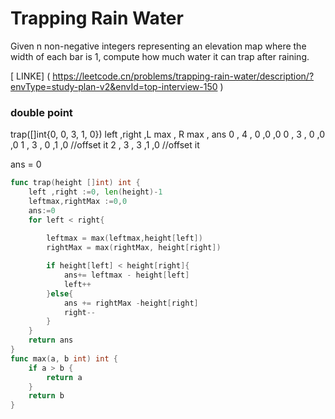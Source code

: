 # Trapping Rain Water

Given n non-negative integers representing an elevation map where the width of each bar is 1, compute how much water it can trap after raining.

[ LINKE] ( https://leetcode.cn/problems/trapping-rain-water/description/?envType=study-plan-v2&envId=top-interview-150 )


### double point

 trap([]int{0, 0, 3, 1, 0})
 left ,right ,L max , R max , ans
 0    , 4    , 0    ,0      ,0
 0    , 3    , 0    ,0      ,0
 1    , 3    , 0    ,1      ,0    //offset it
 2    , 3    , 3    ,1      ,0    //offset it

 ans = 0

```GO
func trap(height []int) int {
    left ,right :=0, len(height)-1
    leftmax,rightMax :=0,0
    ans:=0
    for left < right{
    
        leftmax = max(leftmax,height[left])
        rightMax = max(rightMax, height[right])

        if height[left] < height[right]{
            ans+= leftmax - height[left]
            left++
        }else{
            ans += rightMax -height[right]
            right--
        }
    }
    return ans
}
func max(a, b int) int {
    if a > b {
        return a
    }
    return b
}
```

